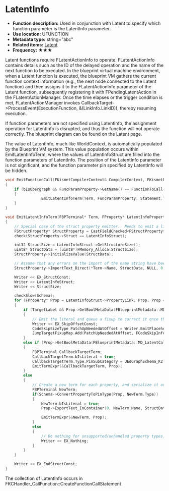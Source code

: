 # LatentInfo

- **Function description:** Used in conjunction with Latent to specify which function parameter is the LatentInfo parameter.
- **Use location:** UFUNCTION
- **Metadata type:** string="abc"
- **Related items:** [Latent](Latent.md)
- **Frequency:** ★★★

Latent functions require FLatentActionInfo to operate. FLatentActionInfo contains details such as the ID of the delayed operation and the name of the next function to be executed. In the blueprint virtual machine environment, when a Latent function is executed, the blueprint VM gathers the current function context information (e.g., the next node connected to the Latent function) and then assigns it to the FLatentActionInfo parameter of the Latent function, subsequently registering it with FPendingLatentAction in the FLatentActionManager. Once the time elapses or the trigger condition is met, FLatentActionManager invokes CallbackTarget->ProcessEvent(ExecutionFunction, &(LinkInfo.LinkID)), thereby resuming execution.

If function parameters are not specified using LatentInfo, the assignment operation for LatentInfo is disrupted, and thus the function will not operate correctly. The blueprint diagram can be found on the Latent page.

The value of LatentInfo, much like WorldContext, is automatically populated by the Blueprint VM system. This value population occurs within EmitLatentInfoTerm, where the values of LatentInfoStruct are filled into the function parameters of LatentInfo. The position of the LatentInfo parameter is not significant, and the function parameter pin specified by LatentInfo will be hidden.

```cpp
void EmitFunctionCall(FKismetCompilerContext& CompilerContext, FKismetFunctionContext& FunctionContext, FBlueprintCompiledStatement& Statement, UEdGraphNode* SourceNode)
{
	if (bIsUbergraph && FuncParamProperty->GetName() == FunctionToCall->GetMetaData(FBlueprintMetadata::MD_LatentInfo))
	{
				EmitLatentInfoTerm(Term, FuncParamProperty, Statement.TargetLabel);
	}
}

void EmitLatentInfoTerm(FBPTerminal* Term, FProperty* LatentInfoProperty, FBlueprintCompiledStatement* TargetLabel)
{
	// Special case of the struct property emitter.  Needs to emit a linkage property for fixup
	FStructProperty* StructProperty = CastFieldChecked<FStructProperty>(LatentInfoProperty);
	check(StructProperty->Struct == LatentInfoStruct);

	int32 StructSize = LatentInfoStruct->GetStructureSize();
	uint8* StructData = (uint8*)FMemory_Alloca(StructSize);
	StructProperty->InitializeValue(StructData);

	// Assume that any errors on the import of the name string have been caught in the function call generation
	StructProperty->ImportText_Direct(*Term->Name, StructData, NULL, 0, GLog);

	Writer << EX_StructConst;
	Writer << LatentInfoStruct;
	Writer << StructSize;

	checkSlow(Schema);
	for (FProperty* Prop = LatentInfoStruct->PropertyLink; Prop; Prop = Prop->PropertyLinkNext)
	{
		if (TargetLabel && Prop->GetBoolMetaData(FBlueprintMetadata::MD_NeedsLatentFixup))
		{
			// Emit the literal and queue a fixup to correct it once the address is known
			Writer << EX_SkipOffsetConst;
			CodeSkipSizeType PatchUpNeededAtOffset = Writer.EmitPlaceholderSkip();
			JumpTargetFixupMap.Add(PatchUpNeededAtOffset, FCodeSkipInfo(FCodeSkipInfo::Fixup, TargetLabel));
		}
		else if (Prop->GetBoolMetaData(FBlueprintMetadata::MD_LatentCallbackTarget))
		{
			FBPTerminal CallbackTargetTerm;
			CallbackTargetTerm.bIsLiteral = true;
			CallbackTargetTerm.Type.PinSubCategory = UEdGraphSchema_K2::PN_Self;
			EmitTermExpr(&CallbackTargetTerm, Prop);
		}
		else
		{
			// Create a new term for each property, and serialize it out
			FBPTerminal NewTerm;
			if(Schema->ConvertPropertyToPinType(Prop, NewTerm.Type))
			{
				NewTerm.bIsLiteral = true;
				Prop->ExportText_InContainer(0, NewTerm.Name, StructData, StructData, NULL, PPF_None);

				EmitTermExpr(&NewTerm, Prop);
			}
			else
			{
				// Do nothing for unsupported/unhandled property types. This will leave the value unchanged from its constructed default.
				Writer << EX_Nothing;
			}
		}
	}

	Writer << EX_EndStructConst;
}
```

The collection of LatentInfo occurs in FKCHandler_CallFunction::CreateFunctionCallStatement